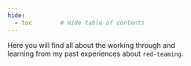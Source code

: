 ```yaml
---
hide:
  - toc        # Hide table of contents
---
```


Here you will find all about the working through and<br/>
learning from my past experiences about `red-teaming`.